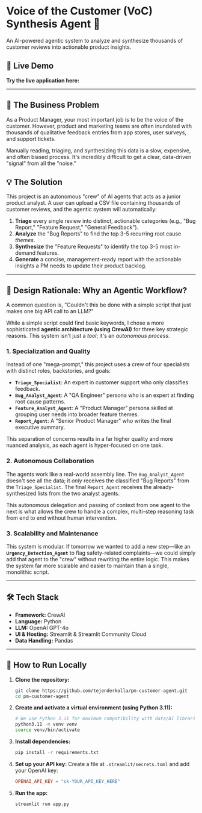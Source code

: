 # Voice of the Customer (VoC) Synthesis Agent 🤖

An AI-powered agentic system to analyze and synthesize thousands of customer reviews into actionable product insights.

## 🚀 Live Demo

**Try the live application here:**  

---

## 🎯 The Business Problem

As a Product Manager, your most important job is to be the voice of the customer. However, product and marketing teams are often inundated with thousands of qualitative feedback entries from app stores, user surveys, and support tickets.

Manually reading, triaging, and synthesizing this data is a slow, expensive, and often biased process. It's incredibly difficult to get a clear, data-driven "signal" from all the "noise."

## 💡 The Solution

This project is an autonomous "crew" of AI agents that acts as a junior product analyst. A user can upload a CSV file containing thousands of customer reviews, and the agentic system will automatically:

1.  **Triage** every single review into distinct, actionable categories (e.g., "Bug Report," "Feature Request," "General Feedback").
2.  **Analyze** the "Bug Reports" to find the top 3-5 recurring root cause *themes*.
3.  **Synthesize** the "Feature Requests" to identify the top 3-5 most in-demand features.
4.  **Generate** a concise, management-ready report with the actionable insights a PM needs to update their product backlog.

---

## 🧠 Design Rationale: Why an Agentic Workflow?

A common question is, "Couldn't this be done with a simple script that just makes one big API call to an LLM?"

While a simple script could find basic keywords, I chose a more sophisticated **agentic architecture (using CrewAI)** for three key strategic reasons. This system isn't just a *tool*; it's an *autonomous process*.

### 1. Specialization and Quality
Instead of one "mega-prompt," this project uses a crew of four specialists with distinct roles, backstories, and goals:

* **`Triage_Specialist`**: An expert in customer support who only classifies feedback.
* **`Bug_Analyst_Agent`**: A "QA Engineer" persona who is an expert at finding root cause patterns.
* **`Feature_Analyst_Agent`**: A "Product Manager" persona skilled at grouping user needs into broader feature themes.
* **`Report_Agent`**: A "Senior Product Manager" who writes the final executive summary.

This separation of concerns results in a far higher quality and more nuanced analysis, as each agent is hyper-focused on one task.

### 2. Autonomous Collaboration
The agents work like a real-world assembly line. The `Bug_Analyst_Agent` doesn't see all the data; it *only* receives the classified "Bug Reports" from the `Triage_Specialist`. The final `Report_Agent` receives the already-synthesized lists from the two analyst agents.

This autonomous delegation and passing of context from one agent to the next is what allows the crew to handle a complex, multi-step reasoning task from end to end without human intervention.

### 3. Scalability and Maintenance
This system is modular. If tomorrow we wanted to add a new step—like an **`Urgency_Detection_Agent`** to flag safety-related complaints—we could simply add that agent to the "crew" without rewriting the entire logic. This makes the system far more scalable and easier to maintain than a single, monolithic script.

---

## 🛠️ Tech Stack

* **Framework:** CrewAI
* **Language:** Python
* **LLM:** OpenAI GPT-4o
* **UI & Hosting:** Streamlit & Streamlit Community Cloud
* **Data Handling:** Pandas

---

## 🔧 How to Run Locally

1.  **Clone the repository:**
    ```bash
    git clone https://github.com/tejenderkolla/pm-customer-agent.git
    cd pm-customer-agent
    ```

2.  **Create and activate a virtual environment (using Python 3.11):**
    ```bash
    # We use Python 3.11 for maximum compatibility with data/AI libraries
    python3.11 -m venv venv
    source venv/bin/activate
    ```

3.  **Install dependencies:**
    ```bash
    pip install -r requirements.txt
    ```

4.  **Set up your API key:**
    Create a file at `.streamlit/secrets.toml` and add your OpenAI key:
    ```toml
    OPENAI_API_KEY = "sk-YOUR_API_KEY_HERE"
    ```

5.  **Run the app:**
    ```bash
    streamlit run app.py
    ```
